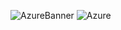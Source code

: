 ![AzureBanner](https://images.contentstack.io/v3/assets/bltefdd0b53724fa2ce/blt845e2010782ff438/5ffe11861ae93152b725f655/blog-banner-cloud-azure.png)
![Azure](https://img.shields.io/badge/azure-%230072C6.svg?style=for-the-badge&logo=microsoftazure&logoColor=white)